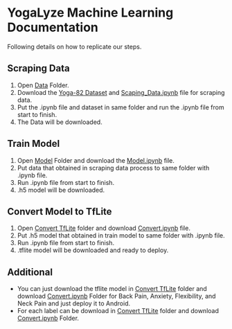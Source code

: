 # YogaLyze Machine Learning Documentation

Following details on how to replicate our steps.
## Scraping Data
1. Open [Data](https://github.com/YogaLyze/yogalyze-machine-learning-model/tree/main/Data) Folder.
2. Download the [Yoga-82 Dataset](https://github.com/YogaLyze/yogalyze-machine-learning-model/blob/main/Data/Yoga-82.zip) and [Scaping_Data.ipynb](https://github.com/YogaLyze/yogalyze-machine-learning-model/blob/main/Data/Scraping_Data.ipynb) file for scraping data.
3. Put the .ipynb file and dataset in same folder and run the .ipynb file from start to finish.
4. The Data will be downloaded.

## Train Model 
1. Open [Model](https://github.com/YogaLyze/yogalyze-machine-learning-model/tree/main/Model) Folder and download the [Model.ipynb](https://github.com/YogaLyze/yogalyze-machine-learning-model/blob/main/Model/Model.ipynb) file.
2. Put data that obtained in scraping data process to same folder with .ipynb file.
3. Run .ipynb file from start to finish.
4. .h5 model will be downloaded.

## Convert Model to TfLite
1. Open [Convert TfLite](https://github.com/YogaLyze/yogalyze-machine-learning-model/tree/main/Convert%20TfLite) folder and download [Convert.ipynb](https://github.com/YogaLyze/yogalyze-machine-learning-model/blob/main/Convert%20TfLite/Convert.ipynb) file.
2. Put .h5 model that obtained in train model to same folder with .ipynb file.
3. Run .ipynb file from start to finish.
4. .tflite model will be downloaded and ready to deploy.

## Additional
- You can just download the tflite model in [Convert TfLite](https://github.com/YogaLyze/yogalyze-machine-learning-model/tree/main/Convert%20TfLite) folder and download [Convert.ipynb](https://github.com/YogaLyze/yogalyze-machine-learning-model/blob/main/Convert%20TfLite/Convert.ipynb) Folder for Back Pain, Anxiety, Flexibility, and Neck Pain and just deploy it to Android. 
- For each label can be download in [Convert TfLite](https://github.com/YogaLyze/yogalyze-machine-learning-model/tree/main/Convert%20TfLite) folder and download [Convert.ipynb](https://github.com/YogaLyze/yogalyze-machine-learning-model/blob/main/Convert%20TfLite/Convert.ipynb) Folder.

